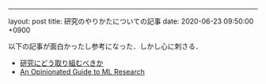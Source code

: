 ---
layout: post
title: 研究のやりかたについての記事
date: 2020-06-23 09:50:00 +0900

以下の記事が面白かったし参考になった．しかし心に刺さる．

- [研究にどう取り組むべきか](https://sites.google.com/site/himazu/you-and-your-research)
- [An Opinionated Guide to ML Research](http://joschu.net/blog/opinionated-guide-ml-research.html)
